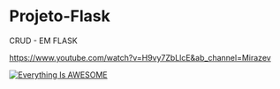 # Projeto-Flask
CRUD - EM FLASK

https://www.youtube.com/watch?v=H9vy7ZbLlcE&ab_channel=Mirazev

[![Everything Is AWESOME](https://i.imgur.com/jGL0oEM.png)](https://youtu.be/H9vy7ZbLlcE "Everything Is AWESOME")
